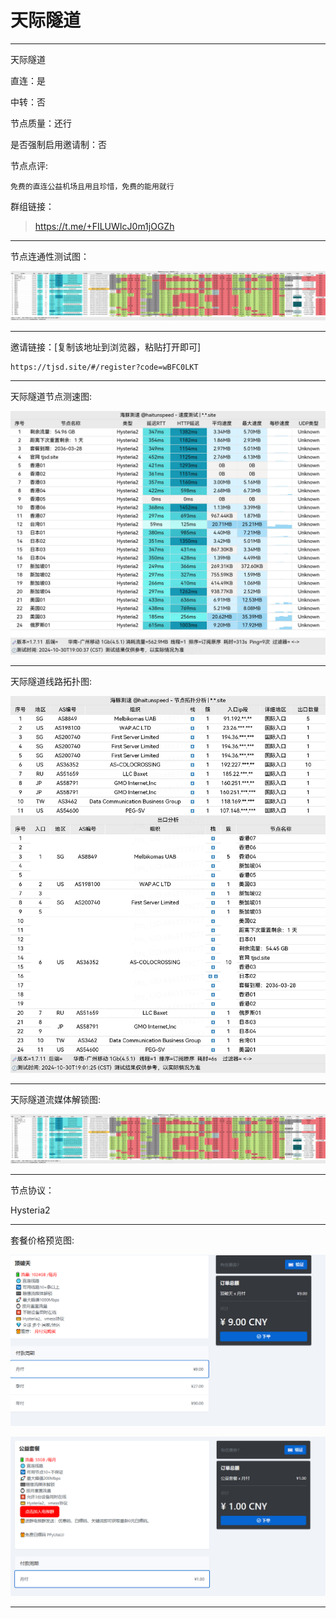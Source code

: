 # 天际隧道

-------------------------

天际隧道

直连：是

中转：否

节点质量：还行

是否强制启用邀请制：否

节点点评:

    免费的直连公益机场且用且珍惜，免费的能用就行

群组链接：

> https://t.me/+FILUWIcJ0m1jOGZh

-------------------------

节点连通性测试图：

![image](/img/170.png)

-------------------------

邀请链接：[复制该地址到浏览器，粘贴打开即可]

    https://tjsd.site/#/register?code=wBFC0LKT

-------------------------

天际隧道节点测速图:

![image](/img/171.png)

-------------------------

天际隧道线路拓扑图:

![image](/img/172.png)

-------------------------

天际隧道流媒体解锁图:

![image](/img/170.png)

-------------------------

节点协议：

Hysteria2

-------------------------

套餐价格预览图:

![image](/price/天际隧道/1.png)

![image](/price/天际隧道/2.png)

-------------------------